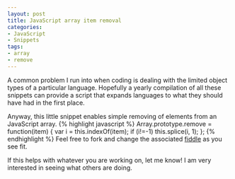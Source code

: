 ```yaml
---
layout: post
title: JavaScript array item removal
categories:
- JavaScript
- Snippets
tags:
- array
- remove
---
```

A common problem I run into when coding is dealing with the limited object types of a particular language.  Hopefully a yearly compilation of all these snippets can provide a script that expands languages to what they should have had in the first place.

Anyway, this little snippet enables simple removing of elements from an JavaScript array.
 {% highlight javascript %}
 Array.prototype.remove = function(item) {
    var i = this.indexOf(item);
    if (i!=-1) this.splice(i, 1);
};
{% endhighlight %}
Feel free to fork and change the associated [fiddle](http://jsfiddle.net/bign8/AgXbP/) as you see fit.

If this helps with whatever you are working on, let me know! I am very interested in seeing what others are doing.
